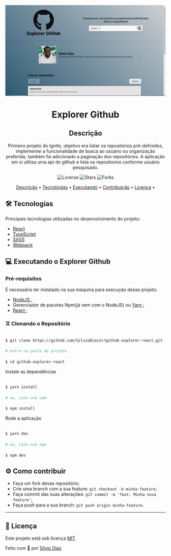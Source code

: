 <p align="center">
  <img alt="Explorer Github" title="Explorer Github" src="./explorer-github.gif" width="600px">
</p>

<h1 align="center">Explorer Github</h1>

<h2 align="center">Descrição</h2><a name="descricao"></a>

<p align="center">
  Primeiro projeto do Ignite, objetivo era listar os repositorios pré-definidos, implementei a funcionalidade de busca ao usuário ou organização preferida, 
  também foi adicionado a paginação dos repositórios.
  A aplicação em si utiliza uma api do github e lista os repositorios conforme usuário pesquisado.
</p>


<p align="center">
 <img src="https://img.shields.io/github/license/SilvioDiasJr/github-explorer-react" alt="License" >
<img src="https://img.shields.io/github/stars/SilvioDiasJr/github-explorer-react" alt="Stars"> 
<img src="https://img.shields.io/github/stars/SilvioDiasJr/github-explorer-react" alt="Forks">
</p>

<p align="center">
 <a href="#descricao">Descricão</a> •
 <a href="#tecnologias">Tecnologias</a> •
 <a href="#executando">Executando</a> • 
 <a href="#contribuicao">Contribuição</a> • 
 <a href="#licenca">Licença</a> • 
</p>

## 🛠️ Tecnologias<a name="tecnologias"></a>

Principais tecnologias utilizadas no desenvolvimento do projeto:

- [React](https://reactjs.org)
- [TypeScript](https://www.typescriptlang.org/)
- [SASS](https://sass-lang.com/)
- [Webpack](https://webpack.js.org/)


## 💻 Executando o Explorer Github<a name="executando"></a>

### Pré-requisitos

É necessário ter instalado na sua máquina para execução desse projeto:
- <a href="https://nodejs.org/en/"> NodeJS </a>;
- Gerenciador de pacotes Npm(já vem com o NodeJS) ou <a href="https://yarnpkg.com/getting-started/install"> Yarn </a>;
- <a href="https://pt-br.reactjs.org/"> React </a>;


### ♊ Clonando o Repositório<a name="descricao"></a>

```bash

$ git clone https://github.com/SilvioDiasJr/github-explorer-react.git

# entre na pasta do projeto

$ cd github-explorer-react

```

Instale as dependências

```bash

$ yarn install

# ou, caso use npm

$ npm install

```

Rode a aplicação

```bash

$ yarn dev

# ou, caso use npm

$ npm dev

```

## ⚙️ Como contribuir<a name="contribuicao"></a>

- Faça um fork desse repositório;
- Crie uma branch com a sua feature: `git checkout -b minha-feature`;
- Faça commit das suas alterações: `git commit -m 'feat: Minha nova feature'`;
- Faça push para a sua branch: `git push origin minha-feature`.

---

## 📝 Licença<a name="licenca"></a>

Este projeto está sob licença [MIT](./LICENSE).

<p>Feito com 💙 por <a href="https://www.linkedin.com/in/silviodiasjr/">Silvio Dias</a></p>
